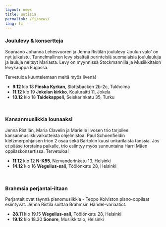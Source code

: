 ```yaml
---
layout: news
title: uutisia
permalink: /fi/news/
lang: fi
---
```


<!--
<img src="/images/jenna3.jpg" width="300px" alt="Jenna Ristilä" style="float: right; margin-left: 50px; margin-top: 25px;  ">
<h1>{{ page.title }}</h1>
-->


### Joululevy & konsertteja

Sopraano Johanna Lehesvuoren ja Jenna Ristilän joululevy 'Joulun valo' on nyt julkaistu. Tunnelmallinen levy sisältää perinteisiä suomalaisia joululauluja ja lauluja neitsyt Mariasta. Levy on myynnissä Stockmannilla ja Musiikkitalon levykauppa Fugassa.

Tervetuloa kuuntelemaan meitä myös livenä!

- __9.12__ klo 18 __Finska Kyrkan__, Slottsbacken 2b-2c, Tukholma
- __11.12__ klo 19 __Jokelan kirkko__, Kouluraitti 11, Jokela
- __13.12__ klo 18 __Taidekappeli__, Seiskarinkatu 35, Turku 
<!--<http://www.taidekappeli.fi>-->


<br/>

### Kansanmusiikkia lounaaksi

Jenna Ristilän, Maria Clavelin ja Marielle Iivosen trio tarjoilee kansanmusiikkivaikutteista ohjelmistoa: Paul Schoenfieldin kletzmerpohjaisen trion 2 osaa sekä Bartokin kuusi unkarilaista tanssia. Jos et pääse torstaina paikalle, trio esiintyy myös sunnuntaina Harri Mäen oppilaskonsertissa. Tervetuloa!

- __11.12__ klo 12 __N-K55__, Nervanderinkatu 13, Helsinki
- __14.12__ klo 16 __Wegelius-sali__, Töölönkatu 28, Helsinki

<br/>

### Brahmsia perjantai-iltaan

Perjantait ovat täynnä pianomusiikkia - Teppo Koiviston piano-oppilaat esiintyvät. Jenna Ristilä soittaa Brahmsin Händel-variaatiot.

- __28.11__ klo 19.15 __Wegelius-sali__, Töölönkatu 28, Helsinki
- __19.12__ klo 18.30 __Sonore__, Musiikkitalo, Helsinki

